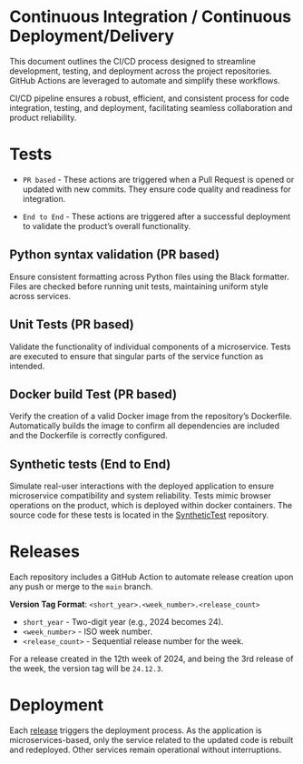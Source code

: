 # Continuous Integration / Continuous Deployment/Delivery

This document outlines the CI/CD process designed to streamline development, testing, and deployment across the project repositories. GitHub Actions are leveraged to automate and simplify these workflows.

CI/CD pipeline ensures a robust, efficient, and consistent process for code integration, testing, and deployment, facilitating seamless collaboration and product reliability.

# Tests

- `PR based` - These actions are triggered when a Pull Request is opened or updated with new commits. They ensure code quality and readiness for integration.

- `End to End` - These actions are triggered after a successful deployment to validate the product’s overall functionality.

## Python syntax validation (PR based)

Ensure consistent formatting across Python files using the Black formatter.
Files are checked before running unit tests, maintaining uniform style across services.


## Unit Tests (PR based)

Validate the functionality of individual components of a microservice.
Tests are executed to ensure that singular parts of the service function as intended.


## Docker build Test (PR based)

Verify the creation of a valid Docker image from the repository’s Dockerfile.
Automatically builds the image to confirm all dependencies are included and the Dockerfile is correctly configured.

## Synthetic tests (End to End)

Simulate real-user interactions with the deployed application to ensure microservice compatibility and system reliability.
Tests mimic browser operations on the product, which is deployed within docker containers. 
The source code for these tests is located in the [SyntheticTest](https://github.com/THD-C/SyntheticTest) repository.



# Releases

Each repository includes a GitHub Action to automate release creation upon any push or merge to the `main` branch.

**Version Tag Format**: `<short_year>.<week_number>.<release_count>`

- `short_year` - Two-digit year (e.g., 2024 becomes 24).
- `<week_number>` - ISO week number.
- `<release_count>` - Sequential release number for the week.

For a release created in the 12th week of 2024, and being the 3rd release of the week, the version tag will be `24.12.3`.

# Deployment

Each [release](#releases) triggers the deployment process. 
As the application is microservices-based, only the service related to the updated code is rebuilt and redeployed.
Other services remain operational without interruptions.

